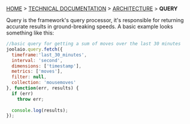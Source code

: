 [HOME](Home) > [TECHNICAL DOCUMENTATION](technical-documentation) > [ARCHITECTURE](architecture) > **QUERY**

Query is the framework's query processor, it's responsible for returning accurate results in ground-breaking speeds. 
A basic example looks something like this:
```js
//basic query for getting a sum of moves over the last 30 minutes 
joolaio.query.fetch({
  timeframe:'last_30_minutes',
  interval: 'second',
  dimensions: ['timestamp'],
  metrics: ['moves'],
  filter: null,
  collection: 'mousemoves'
}, function(err, results) {
  if (err)
    throw err;
    
  console.log(results);
});
```